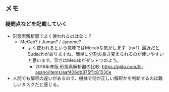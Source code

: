 ## メモ
### 疑問点などを記載していく

- 形態素解析器でよく使われるのはなに？
	- MeCab? / Juman? / Janome?
		- よく使われるという意味ではMecabな気がします（n=1）最近だとSudachiがありますね、簡単に分割の長さ変えられるのが使いやすいと思います。早さはMecabがダントツのよう。
			- 2019年末版 形態素解析器の比較: https://qiita.com/hi-asano/items/aaf406db875f1c81530e
- 人間でも解釈の違いがあるので、機械で何が正しい解釈かを判断するのは難しいタスクだと感じる。
